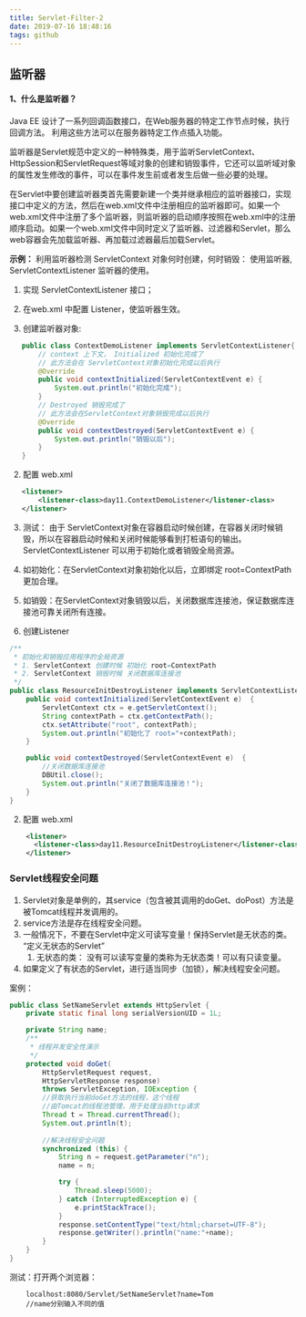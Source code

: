 ```yaml
---
title: Servlet-Filter-2
date: 2019-07-16 18:48:16
tags: github
---
```

## 监听器
#### 1、什么是监听器？
Java EE 设计了一系列回调函数接口，在Web服务器的特定工作节点时候，执行回调方法。 利用这些方法可以在服务器特定工作点插入功能。

监听器是Servlet规范中定义的一种特殊类，用于监听ServletContext、HttpSession和ServletRequest等域对象的创建和销毁事件，它还可以监听域对象的属性发生修改的事件，可以在事件发生前或者发生后做一些必要的处理。

在Servlet中要创建监听器类首先需要新建一个类并继承相应的监听器接口，实现接口中定义的方法，然后在web.xml文件中注册相应的监听器即可。如果一个web.xml文件中注册了多个监听器，则监听器的启动顺序按照在web.xml中的注册顺序启动。如果一个web.xml文件中同时定义了监听器、过滤器和Servlet，那么web容器会先加载监听器、再加载过滤器最后加载Servlet。

**示例：**
利用监听器检测 ServletContext 对象何时创建，何时销毁：
使用监听器, ServletContextListener 监听器的使用。
1. 实现 ServletContextListener 接口；
2. 在web.xml 中配置 Listener，使监听器生效。

1. 创建监听器对象:
```java
   public class ContextDemoListener implements ServletContextListener{
       // context 上下文， Initialized 初始化完成了
       // 此方法会在 ServletContext对象初始化完成以后执行
       @Override
       public void contextInitialized(ServletContextEvent e) {
           System.out.println("初始化完成");
       }
       // Destroyed 销毁完成了
       // 此方法会在ServletContext对象销毁完成以后执行
       @Override
       public void contextDestroyed(ServletContextEvent e) {
           System.out.println("销毁以后");
       }
   }
```

2. 配置 web.xml
```xml
   <listener>
       <listener-class>day11.ContextDemoListener</listener-class>
   </listener>
```

3. 测试： 由于 ServletContext对象在容器启动时候创建，在容器关闭时候销毁，所以在容器启动时候和关闭时候能够看到打桩语句的输出。
ServletContextListener 可以用于初始化或者销毁全局资源。
1. 如初始化：在ServletContext对象初始化以后，立即绑定 root=ContextPath 更加合理。
2. 如销毁：在ServletContext对象销毁以后，关闭数据库连接池，保证数据库连接池可靠关闭所有连接。

1. 创建Listener
```java
/**
 * 初始化和销毁应用程序的全局资源
 * 1. ServletContext 创建时候 初始化 root=ContextPath
 * 2. ServletContext 销毁时候 关闭数据库连接池
 */
public class ResourceInitDestroyListener implements ServletContextListener {
    public void contextInitialized(ServletContextEvent e)  { 
        ServletContext ctx = e.getServletContext();
        String contextPath = ctx.getContextPath();
        ctx.setAttribute("root", contextPath); 
        System.out.println("初始化了 root="+contextPath); 
    }

    public void contextDestroyed(ServletContextEvent e)  { 
        //关闭数据库连接池
        DBUtil.close(); 
        System.out.println("关闭了数据库连接池！"); 
    }
}
```

2. 配置 web.xml
```xml
    <listener>
      <listener-class>day11.ResourceInitDestroyListener</listener-class>
    </listener>
```

### Servlet线程安全问题
1. Servlet对象是单例的，其service（包含被其调用的doGet、doPost）方法是被Tomcat线程并发调用的。
2. service方法是存在线程安全问题。
3. 一般情况下，不要在Servlet中定义可读写变量！保持Servlet是无状态的类。 “定义无状态的Servlet”
	1. 无状态的类： 没有可以读写变量的类称为无状态类！可以有只读变量。
4. 如果定义了有状态的Servlet，进行适当同步（加锁），解决线程安全问题。

案例：
```java
public class SetNameServlet extends HttpServlet {
    private static final long serialVersionUID = 1L;

    private String name;
    /**
     * 线程并发安全性演示
     */
    protected void doGet(
        HttpServletRequest request, 
        HttpServletResponse response) 
        throws ServletException, IOException {
        //获取执行当前doGet方法的线程，这个线程
        //由Tomcat的线程池管理，用于处理当前http请求
        Thread t = Thread.currentThread();
        System.out.println(t); 
		
		//解决线程安全问题
        synchronized (this) {
            String n = request.getParameter("n");
            name = n;

            try {
                Thread.sleep(5000);
            } catch (InterruptedException e) {
                e.printStackTrace();
            }
            response.setContentType("text/html;charset=UTF-8");
            response.getWriter().println("name:"+name); 
        }
    }
}
```
测试：打开两个浏览器：
```
	localhost:8080/Servlet/SetNameServlet?name=Tom
	//name分别输入不同的值
```
